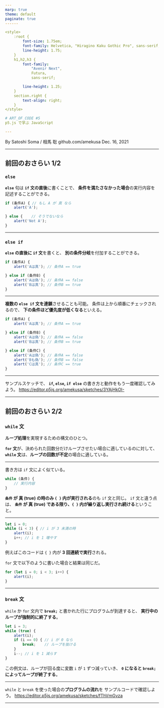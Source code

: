 ```yaml
---
marp: true
theme: default
paginate: true
------

<style>
    :root {
        font-size: 1.75em;
        font-family: Helvetica, "Hiragino Kaku Gothic Pro", sans-serif;
        line-height: 1.75;
    }
    h1,h2,h3 {
        font-family:
            "Avenir Next",
            Futura,
            sans-serif;

        line-height: 1.25;
    }
    section.right {
        text-align: right;
    }
</style>

# ART_OF_CODE #5
p5.js で学ぶ JavaScript

---
```


<!-- class: right -->

By Satoshi Soma / 相馬 聡
github.com/amekusa
Dec. 16, 2021

---

<!-- class: left -->

## 前回のおさらい 1/2

### `else`
**`else`** 句は **`if` 文の直後**に書くことで、
**条件を満たさなかった場合**の実行内容を記述することができる。

```js
if (条件A) { // もし A が 真 なら
    alert('A');

} else {    // そうでないなら
    alert('Not A');
}
```

---

### `else if`
**`else` の直後に `if` 文**を書くと、
**別の条件分岐**を付加することができる。

```js
if (条件A) {
    alert('Aは真'); // 条件A == true

} else if (条件B) {
    alert('Aは偽'); // 条件A == false
    alert('Bは真'); // 条件B == true
}
```

---

**複数の `else if` 文を連鎖**させることも可能。
条件は上から順番にチェックされるので、
**下の条件ほど優先度が低くなる**といえる。

```js
if (条件A) {
    alert('Aは真'); // 条件A == true

} else if (条件B) {
    alert('Aは偽'); // 条件A == false
    alert('Bは真'); // 条件B == true

} else if (条件C) {
    alert('Aは偽'); // 条件A == false
    alert('Bも偽'); // 条件B == false
    alert('Cは真'); // 条件C == true
}
```

---

サンプルスケッチで、
**`if`, `else`, `if else`** の書き方と動作をもう一度確認してみよう。
https://editor.p5js.org/amekusa/sketches/3YAjHkOI-

---

## 前回のおさらい 2/2

### `while` 文
**ループ処理**を実現するための構文のひとつ。

**`for` 文**が、決められた回数分だけループさせたい場合に適しているのに対して、
**`while` 文**は、**ループの回数が不定**の場合に適している。

---

書き方は `if` 文によく似ている。
```js
while (条件) {
    // 実行内容
}
```

**`条件` が 真 (true) の時のみ `{ }` 内が実行される**のも `if` 文と同じ。
`if` 文と違う点は、
**`条件` が 真 (true) である限り、`{ }` 内が繰り返し実行され続ける**ということ。

---

```js
let i = 0;
while (i < 3) { // i が 3 未満の時
    alert(i);
    i++; // i を 1 増やす
}
```

例えばこのコードは `{ }` 内が **3 回連続で実行**される。

`for` 文で以下のように書いた場合と結果は同じだ。

```js
for (let i = 0; i < 3; i++) {
    alert(i);
}
```

---

### `break` 文
`while` か `for` 文内で **`break;`** と書かれた行にプログラムが到達すると、
**実行中のループが強制的に終了する**。

```js
let i = 3;
while (true) {
    alert(i);
    if (i == 0) { // i が 0 なら
        break;    // ループを抜ける
    }
    i--; // i を 1 減らす
}
```

この例文は、ループが回る度に変数 `i` が `1` ずつ減っていき、
**`0` になると `break;` によってループが終了する**。

---

`while` と `break` を使った場合の**プログラムの流れ**を
サンプルコードで確認しよう。
https://editor.p5js.org/amekusa/sketches/fThVmGvza

---

